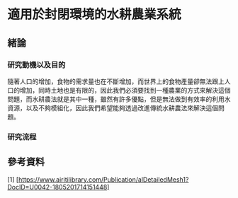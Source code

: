 <!--
 * @Author: hibana2077 hibana2077@gmail.com
 * @Date: 2023-05-04 15:54:41
 * @LastEditors: hibana2077 hibana2077@gmail.com
 * @LastEditTime: 2023-05-04 15:58:49
 * @FilePath: \smart_hydroponic_farm\README.md
 * @Description: 这是默认设置,请设置`customMade`, 打开koroFileHeader查看配置 进行设置: https://github.com/OBKoro1/koro1FileHeader/wiki/%E9%85%8D%E7%BD%AE
-->
# 適用於封閉環境的水耕農業系統

## 緒論

### 研究動機以及目的

隨著人口的增加，食物的需求量也在不斷增加，而世界上的食物產量卻無法跟上人口的增加，同時土地也是有限的，因此我們必須要找到一種農業的方式來解決這個問題，而水耕農法就是其中一種，雖然有許多優點，但是無法做到有效率的利用水資源，以及不夠模組化，因此我們希望能夠透過改進傳統水耕農法來解決這個問題。

### 研究流程





## 參考資料

[1] [https://www.airitilibrary.com/Publication/alDetailedMesh1?DocID=U0042-1805201714151448]
